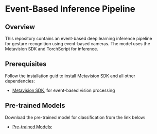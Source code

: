 # Event-Based Inference Pipeline

## Overview

This repository contains an event-based deep learning inference pipeline for gesture recognition using event-based cameras. The model uses the Metavision SDK and TorchScript for inference. 

## Prerequisites

Follow the installation guid to install Metavision SDK and all other dependencies:
- [Metavision SDK](https://docs.prophesee.ai/stable/installation/index.html), for event-based vision processing

## Pre-trained Models

Download the pre-trained model for classification from the link below:

- [Pre-trained Models:](https://docs.prophesee.ai/stable/guides/pre-trained_models.html?highlight=mobilenetv2_chifoumi%20zip)
